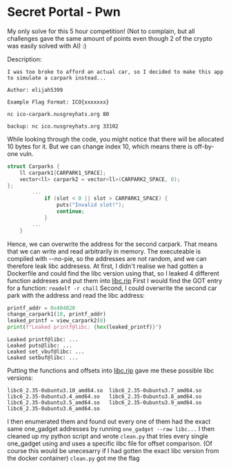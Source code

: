 # Secret Portal - Pwn
My only solve for this 5 hour competition! (Not to complain, but all challenges gave the same amount of points even though 2 of the crypto was easily solved with AI) :)

Description:
``` 
I was too broke to afford an actual car, so I decided to make this app to simulate a carpark instead...

Author: elijah5399

Example Flag Format: ICO{xxxxxxx}

nc ico-carpark.nusgreyhats.org 80

backup: nc ico.nusgreyhats.org 33102
```

While looking through the code, you might notice that there will be allocated 10 bytes for it. But we can change index 10, which means there is off-by-one vuln.
```cpp
struct Carparks {
    ll carpark1[CARPARK1_SPACE];
    vector<ll> carpark2 = vector<ll>(CARPARK2_SPACE, 0); 
};
        ...
            if (slot < 0 || slot > CARPARK1_SPACE) {
                puts("Invalid slot!");
                continue;
            }
        ...
    }
``` 
Hence, we can overwrite the address for the second carpark. That means that we can write and read arbitrarily in memory. The executeable is compiled with --no-pie, so the addresses are not random, and we can therefore leak libc addresess. At first, I didn't realise we had gotten a Dockerfile and could find the libc version using that, so I leaked 4 different function addreses and put them into [libc.rip](https://libc.rip/)
First I would find the GOT entry for a function: `readelf -r chall`
Second, I could overwrite the second car park with the address and read the libc address:
```py
printf_addr = 0x404020
change_carpark1(10, printf_addr)  
leaked_printf = view_carpark2(0)
print(f"Leaked printf@libc: {hex(leaked_printf)}")
```

```
Leaked printf@libc: ...
Leaked puts@libc: ...
Leaked set_vbuf@libc: ...
Leaked setbuf@libc: ...
```
Putting the functions and offsets into [libc.rip](https://libc.rip/) gave me these possible libc versions:
```
libc6_2.35-0ubuntu3.10_amd64.so  libc6_2.35-0ubuntu3.7_amd64.so
libc6_2.35-0ubuntu3.4_amd64.so   libc6_2.35-0ubuntu3.8_amd64.so
libc6_2.35-0ubuntu3.5_amd64.so   libc6_2.35-0ubuntu3.9_amd64.so
libc6_2.35-0ubuntu3.6_amd64.so
``` 
I then enumerated them and found out every one of them had the exact same one_gadget addresses by running `one_gadget --raw libc...`
I then cleaned up my python script and wrote `clean.py` that tries every single one_gadget using and uses a specific libc file for offset comparison. (Of course this would be unecesarry if I had gotten the exact libc version from the docker container)
`clean.py` got me the flag
